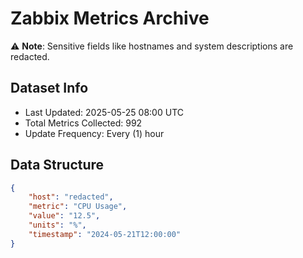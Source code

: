 # Zabbix Metrics Archive

⚠️ **Note**: Sensitive fields like hostnames and system descriptions are redacted.

## Dataset Info
- Last Updated: 2025-05-25 08:00 UTC
- Total Metrics Collected: 992
- Update Frequency: Every (1) hour

## Data Structure
```json
{
    "host": "redacted",
    "metric": "CPU Usage",
    "value": "12.5",
    "units": "%",
    "timestamp": "2024-05-21T12:00:00"
}
```
